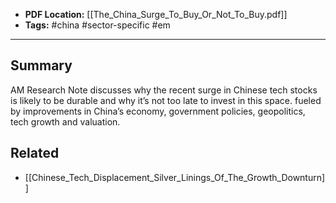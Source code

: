 
- **PDF Location:** [[The_China_Surge_To_Buy_Or_Not_To_Buy.pdf]]
- **Tags:** #china #sector-specific #em 

---
## Summary

AM Research Note discusses why the recent surge in Chinese tech stocks is likely to be durable and why it’s not too late to invest in this space. fueled by improvements in China’s economy, government policies, geopolitics, tech growth and valuation.
## Related
- [[Chinese_Tech_Displacement_Silver_Linings_Of_The_Growth_Downturn]]


